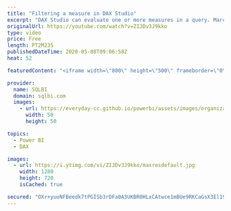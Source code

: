 ```yaml
---
title: "Filtering a measure in DAX Studio"
excerpt: "DAX Studio can evaluate one or more measures in a query. Marco Russo shows how to apply filters to a measure executed in DAX Studio. Continuous learning to improve your productivity!  How to learn DAX: https://www.sqlbi.com/guides/dax/ DAX Studio: https://daxstudio.org/"
originalUrl: https://youtube.com/watch?v=ZIJDv3J9kko
type: video
price: Free
length: PT2M23S
publishedDateTime: 2020-05-08T09:06:58Z
heat: 52

featuredContent: "<iframe width=\"800\" height=\"500\" frameborder=\"0\" src=\"https://www.youtube.com/embed/ZIJDv3J9kko\" allow=\"accelerometer; autoplay; encrypted-media; gyroscope; picture-in-picture\" allowfullscreen></iframe>"

provider:
  name: SQLBI
  domain: sqlbi.com
  images:
    - url: https://everyday-cc.github.io/powerbi/assets/images/organizations/sqlbi.com-50x50.jpg
      width: 50
      height: 50

topics:
  - Power BI
  - DAX

images:
  - url: https://i.ytimg.com/vi/ZIJDv3J9kko/maxresdefault.jpg
    width: 1280
    height: 720
    isCached: true

secured: "OXr+yuoNFBeedk7tPGISb3rDFa0A3UKBR0HLxCAtwce1mBUe9RKCaGsX3El19lBBzm91whSVAKyvIsxXGaOUeM03SXm43YMyInEsl3yrszrzoPhaoP6K0IAKsW/2XGib2Ko5613RKdPEKq1Z4KG+9AWJDrSAY06YpSdmRDspCI7RDn2oR2NeddurqMRrP66TWa1aL3yhin1sqHC9bfpq+ThOyXaq/M2ApiLGaN8/Vx8yRuaF9uV/jYPDKAnCjLCDM1ASVR/XL7LYxPQ3rTa+jnefe+5Kjgn2RZtZhTrD+qK5IWSrjnr1nEHEslfmUsf3d0dGOb9zz5hUKPm5hX6g3je3Tp8gfRG7TCSHtixwr35pngX5n8ifsSezh3dcVCZtNyfrCL8UDTYeqRcwSmvL6eTlIe51ovd6wxrjGQ3pZWM=;EriS0MVimaLzvpInqa/mDA=="
---
```


